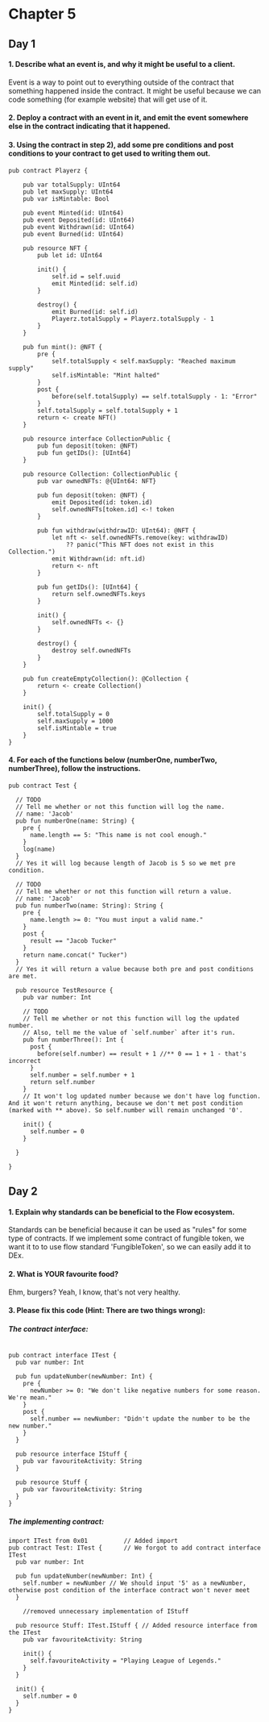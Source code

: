 # Chapter 5
## Day 1

#### 1. Describe what an event is, and why it might be useful to a client.

Event is a way to point out to everything outside of the contract that something happened inside the contract. It might be useful because we can code something (for example website) that will get use of it.

#### 2. Deploy a contract with an event in it, and emit the event somewhere else in the contract indicating that it happened.

#### 3. Using the contract in step 2), add some pre conditions and post conditions to your contract to get used to writing them out.

```cadence
pub contract Playerz {

    pub var totalSupply: UInt64
    pub let maxSupply: UInt64
    pub var isMintable: Bool

    pub event Minted(id: UInt64)
    pub event Deposited(id: UInt64)
    pub event Withdrawn(id: UInt64)
    pub event Burned(id: UInt64)

    pub resource NFT {
        pub let id: UInt64

        init() {
            self.id = self.uuid
            emit Minted(id: self.id)
        }

        destroy() {
            emit Burned(id: self.id)
            Playerz.totalSupply = Playerz.totalSupply - 1
        }
    }

    pub fun mint(): @NFT {
        pre {
            self.totalSupply < self.maxSupply: "Reached maximum supply"
            self.isMintable: "Mint halted"
        }
        post {
            before(self.totalSupply) == self.totalSupply - 1: "Error"
        }
        self.totalSupply = self.totalSupply + 1
        return <- create NFT()
    }

    pub resource interface CollectionPublic {
        pub fun deposit(token: @NFT)
        pub fun getIDs(): [UInt64]
    }

    pub resource Collection: CollectionPublic {
        pub var ownedNFTs: @{UInt64: NFT}

        pub fun deposit(token: @NFT) {
            emit Deposited(id: token.id)
            self.ownedNFTs[token.id] <-! token
        }

        pub fun withdraw(withdrawID: UInt64): @NFT {
            let nft <- self.ownedNFTs.remove(key: withdrawID) 
                ?? panic("This NFT does not exist in this Collection.")
            emit Withdrawn(id: nft.id)
            return <- nft
        }

        pub fun getIDs(): [UInt64] {
            return self.ownedNFTs.keys
        }

        init() {
            self.ownedNFTs <- {}
        }

        destroy() {
            destroy self.ownedNFTs
        }
    }

    pub fun createEmptyCollection(): @Collection {
        return <- create Collection()
    }

    init() {
        self.totalSupply = 0
	    self.maxSupply = 1000
        self.isMintable = true
    }
}
```

#### 4. For each of the functions below (numberOne, numberTwo, numberThree), follow the instructions.

```cadence
pub contract Test {

  // TODO
  // Tell me whether or not this function will log the name.
  // name: 'Jacob'
  pub fun numberOne(name: String) {
    pre {
      name.length == 5: "This name is not cool enough."
    }
    log(name)
  }
  // Yes it will log because length of Jacob is 5 so we met pre condition.

  // TODO
  // Tell me whether or not this function will return a value.
  // name: 'Jacob'
  pub fun numberTwo(name: String): String {
    pre {
      name.length >= 0: "You must input a valid name."
    }
    post {
      result == "Jacob Tucker"
    }
    return name.concat(" Tucker")
  }
  // Yes it will return a value because both pre and post conditions are met.

  pub resource TestResource {
    pub var number: Int

    // TODO
    // Tell me whether or not this function will log the updated number.
    // Also, tell me the value of `self.number` after it's run.
    pub fun numberThree(): Int {
      post {
        before(self.number) == result + 1 //** 0 == 1 + 1 - that's incorrect
      }
      self.number = self.number + 1
      return self.number
    }
	// It won't log updated number because we don't have log function. And it won't return anything, because we don't met post condition (marked with ** above). So self.number will remain unchanged '0'.

    init() {
      self.number = 0
    }

  }

}
```

## Day 2

#### 1. Explain why standards can be beneficial to the Flow ecosystem.

Standards can be beneficial because it can be used as "rules" for some type of contracts. If we implement some contract of fungible token, we want it to to use flow standard 'FungibleToken', so we can easily add it to DEx.

#### 2. What is YOUR favourite food?

Ehm, burgers? Yeah, I know, that's not very healthy.

#### 3. Please fix this code (Hint: There are two things wrong):

##### The contract interface:

```cadence

pub contract interface ITest {
  pub var number: Int
  
  pub fun updateNumber(newNumber: Int) {
    pre {
      newNumber >= 0: "We don't like negative numbers for some reason. We're mean."
    }
    post {
      self.number == newNumber: "Didn't update the number to be the new number."
    }
  }

  pub resource interface IStuff {
    pub var favouriteActivity: String
  }

  pub resource Stuff {
    pub var favouriteActivity: String
  }
}

```

##### The implementing contract:

```cadence
import ITest from 0x01 			// Added import
pub contract Test: ITest { 		// We forgot to add contract interface ITest
  pub var number: Int
  
  pub fun updateNumber(newNumber: Int) {
    self.number = newNumber // We should input '5' as a newNumber, otherwise post condition of the interface contract won't never meet
  }

	//removed unnecessary implementation of IStuff

  pub resource Stuff: ITest.IStuff { // Added resource interface from the ITest
    pub var favouriteActivity: String

    init() {
      self.favouriteActivity = "Playing League of Legends."
    }
  }

  init() {
    self.number = 0
  }
}

```